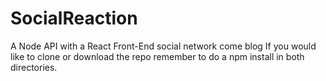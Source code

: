 # SocialReaction
A Node API with a React Front-End social network come blog
If you would like to clone or download the repo remember
to do a npm install in both directories.
